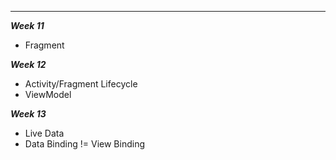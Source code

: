 
---
***Week 11***
* Fragment

***Week 12***
* Activity/Fragment Lifecycle
* ViewModel

***Week 13***
* Live Data
* Data Binding != View Binding
